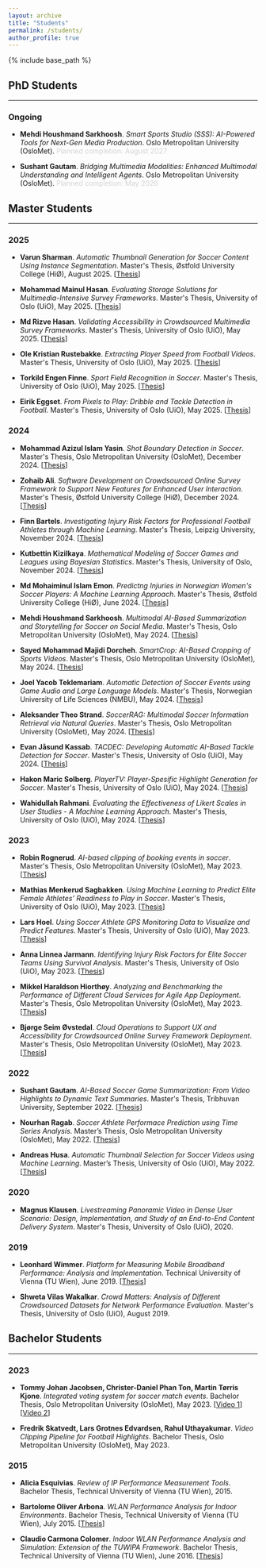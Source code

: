 ```yaml
---
layout: archive
title: "Students"
permalink: /students/
author_profile: true
---
```


{% include base_path %}


## PhD Students 
---

### Ongoing

- **Mehdi Houshmand Sarkhoosh**. _Smart Sports Studio (SSS): AI-Powered Tools for Next-Gen Media Production_. Oslo Metropolitan University (OsloMet). <span style="color: lightgray;">Planned completion:  August 2027</span>

- **Sushant Gautam**. _Bridging Multimedia Modalities: Enhanced Multimodal Understanding and Intelligent Agents_. Oslo Metropolitan University (OsloMet). <span style="color: lightgray;">Planned completion:  May 2026</span>


## Master Students
---

### 2025

- **Varun Sharman**. _Automatic Thumbnail Generation for Soccer Content Using Instance Segmentation_. Master's Thesis, Østfold University College (HiØ), August 2025. [[Thesis](https://home.simula.no/~paalh/students/2025-HiOF-VarunSharman.pdf)]

- **Mohammad Mainul Hasan**. _Evaluating Storage Solutions for Multimedia-Intensive Survey Frameworks_. Master's Thesis, University of Oslo (UiO), May 2025. [[Thesis](https://home.simula.no/~paalh/students/2025-UiO-MohammadMainulHasan.pdf)]

- **Md Rizve Hasan**. _Validating Accessibility in Crowdsourced Multimedia Survey Frameworks_. Master's Thesis, University of Oslo (UiO), May 2025. [[Thesis](https://home.simula.no/~paalh/students/2025-UiO-MdRizveHasan.pdf)]

- **Ole Kristian Rustebakke**. _Extracting Player Speed from Football Videos_. Master's Thesis, University of Oslo (UiO), May 2025. [[Thesis](https://home.simula.no/~paalh/students/2025-UiO-OleKristianRustebakke.pdf)]

- **Torkild Engen Finne**. _Sport Field Recognition in Soccer_. Master's Thesis, University of Oslo (UiO), May 2025. [[Thesis](https://home.simula.no/~paalh/students/2025-UiO-TorkildEngenFinne.pdf)]

- **Eirik Eggset**. _From Pixels to Play: Dribble and Tackle Detection in Football_. Master's Thesis, University of Oslo (UiO), May 2025. [[Thesis](https://home.simula.no/~paalh/students/2025-UiO-EirikEggset.pdf)]


### 2024

- **Mohammad Azizul Islam Yasin**. _Shot Boundary Detection in Soccer_. Master's Thesis, Oslo Metropolitan University (OsloMet), December 2024. [[Thesis](https://home.simula.no/~paalh/students/2024-OsloMet-MohammadAzizulYasin)]

- **Zohaib Ali**. _Software Development on Crowdsourced Online Survey Framework to Support New Features for Enhanced User Interaction_. Master's Thesis, Østfold University College (HiØ), December 2024. [[Thesis](https://home.simula.no/~paalh/students/2024-HIOF-ZohaibAli.pdf)]

- **Finn Bartels**. _Investigating Injury Risk Factors for Professional Football Athletes through Machine Learning_. Master's Thesis, Leipzig University, November 2024. [[Thesis](https://home.simula.no/~paalh/students/2024-Leipzig-FinnBartels.pdf)]

- **Kutbettin Kizilkaya**. _Mathematical Modeling of Soccer Games and Leagues using Bayesian Statistics_. Master's Thesis, University of Oslo, November 2024. [[Thesis](https://home.simula.no/~paalh/students/2024-UiO-KutbettinKizilkaya.pdf)]

- **Md Mohaiminul Islam Emon**. _Predictng Injuries in Norwegian Women's Soccer Players: A Machine Learning Approach_. Master's Thesis, Østfold University College (HiØ), June 2024. [[Thesis](https://home.simula.no/~paalh/students/2024-HIOF-MdMohaiminulIslamEmon.pdf)]

- **Mehdi Houshmand Sarkhoosh**. _Multimodal AI-Based Summarization and Storytelling for Soccer on Social Media_. Master's Thesis, Oslo Metropolitan University (OsloMet), May 2024. [[Thesis](https://home.simula.no/~paalh/students/2024-OsloMet-MehdiHoushmandSarkhoosh.pdf)]

- **Sayed Mohammad Majidi Dorcheh**. _SmartCrop: AI-Based Cropping of Sports Videos_. Master's Thesis, Oslo Metropolitan University (OsloMet), May 2024. [[Thesis](https://home.simula.no/~paalh/students/2024-OsloMet-MajidiDorchehSayedMohammad.pdf)]

- **Joel Yacob Teklemariam**. _Automatic Detection of Soccer Events using Game Audio and Large Language Models_. Master's Thesis, Norwegian University of Life Sciences (NMBU), May 2024. [[Thesis](https://home.simula.no/~paalh/students/2024-NMBU-JoelYacobTeklemariam.pdf)]

- **Aleksander Theo Strand**. _SoccerRAG: Multimodal Soccer Information Retrieval via Natural Queries_. Master's Thesis, Oslo Metropolitan University (OsloMet), May 2024. [[Thesis](https://home.simula.no/~paalh/students/2024-OsloMet-AleksanderTheoStrand.pdf)]

- **Evan Jåsund Kassab**. _TACDEC: Developing Automatic AI-Based Tackle Detection for Soccer_. Master's Thesis, University of Oslo (UiO), May 2024. [[Thesis](https://home.simula.no/~paalh/students/2024-UIO-EvanJasundKassab.pdf)]

- **Hakon Maric Solberg**. _PlayerTV: Player-Spesific Highlight Generation for Soccer_. Master's Thesis, University of Oslo (UiO), May 2024. [[Thesis](https://home.simula.no/~paalh/students/2024-UIO-HakonMaricSolberg.pdf)]

- **Wahidullah Rahmani**. _Evaluating the Effectiveness of Likert Scales in User Studies - A Machine Learning Approach_. Master's Thesis, University of Oslo (UiO), May 2024. [[Thesis](https://home.simula.no/~paalh/students/2024-UiO-WahidullahRahmani.pdf)]


### 2023

- **Robin Rognerud**. _AI-based clipping of booking events in soccer_. Master's Thesis, Oslo Metropolitan University (OsloMet), May 2023. [[Thesis](https://home.simula.no/~paalh/students/RobinRognerud-OsloMet-2023.pdf)]

- **Mathias Menkerud Sagbakken**. _Using Machine Learning to Predict Elite Female Athletes’ Readiness to Play in Soccer_. Master's Thesis, University of Oslo (UiO), May 2023. [[Thesis](https://home.simula.no/~paalh/students/MathiasMSagbakken-UiO-2023.pdf)]

- **Lars Hoel**. _Using Soccer Athlete GPS Monitoring Data to Visualize and Predict Features_. Master's Thesis, University of Oslo (UiO), May 2023. [[Thesis](https://home.simula.no/~paalh/students/LarsHoel-UiO.2023.pdf)]

- **Anna Linnea Jarmann**. _Identifying Injury Risk Factors for Elite Soccer Teams Using Survival Analysis_. Master's Thesis, University of Oslo (UiO), May 2023. [[Thesis](https://home.simula.no/~paalh/students/AnnaLJarmann-UiO-2023.pdf)]

- **Mikkel Haraldson Hiorthøy**. _Analyzing and Benchmarking the Performance of Different Cloud Services for Agile App Deployment_. Master's Thesis, Oslo Metropolitan University (OsloMet), May 2023. [[Thesis](https://home.simula.no/~paalh/students/MikkelHiorthy-OsloMeet-2023.pdf)]

- **Bjørge Seim Øvstedal**. _Cloud Operations to Support UX and Accessibility for Crowdsourced Online Survey Framework Deployment_. Master's Thesis, Oslo Metropolitan University (OsloMet), May 2023. [[Thesis](https://home.simula.no/~paalh/students/BjorgeSeimOvstedal-OsloMet-2023.pdf)]


### 2022

- **Sushant Gautam**. _AI-Based Soccer Game Summarization: From Video Highlights to Dynamic Text Summaries_. Master's Thesis, Tribhuvan University, September 2022. [[Thesis](https://home.simula.no/~paalh/students/SushantGautam-2022-TribhuvanUniversity.pdf)]

- **Nourhan Ragab**. _Soccer Athlete Performace Prediction using Time Series Analysis_. Master’s Thesis, Oslo Metropolitan University (OsloMet), May 2022. [[Thesis](https://home.simula.no/~paalh/students/NourhanRagab-OsloMet-2022.pdf)]

- **Andreas Husa**. _Automatic Thumbnail Selection for Soccer Videos using Machine Learning_. Master’s Thesis, University of Oslo (UiO), May 2022. [[Thesis](https://home.simula.no/~paalh/students/AndreasHusa-UiO-2022.pdf)]


### 2020

- **Magnus Klausen**. _Livestreaming Panoramic Video in Dense User Scenario: Design, Implementation, and Study of an End-to-End Content Delivery System_. Master's Thesis, University of Oslo (UiO), 2020.


### 2019

- **Leonhard Wimmer**. _Platform for Measuring Mobile Broadband Performance: Analysis and Implementation_. Technical University of Vienna (TU Wien), June 2019. [[Thesis](http://hdl.handle.net/20.500.12708/8623)] <!-- DOI: https://doi.org/10.34726/hss.2019.43628 -->

- **Shweta Vilas Wakalkar**. _Crowd Matters: Analysis of Different Crowdsourced Datasets for Network Performance Evaluation_. Master's Thesis, University of Oslo (UiO), August 2019.



## Bachelor Students
---

### 2023

- **Tommy Johan Jacobsen, Christer-Daniel Phan Ton, Martin Tørris Kjone**. _Integrated voting system for soccer match events_. Bachelor Thesis, Oslo Metropolitan University (OsloMet), May 2023. [[Video 1](https://www.youtube.com/watch?v=T57W_hHvogg)] [[Video 2](https://www.youtube.com/watch?v=9UMDUv_vXno)]

- **Fredrik Skatvedt, Lars Grotnes Edvardsen, Rahul Uthayakumar**. _Video Clipping Pipeline for Football Highlights_. Bachelor Thesis, Oslo Metropolitan University (OsloMet), May 2023.


### 2015

- **Alicia Esquivias**. _Review of IP Performance Measurement Tools_. Bachelor Thesis, Technical University of Vienna (TU Wien), 2015.

- **Bartolome Oliver Arbona**. _WLAN Performance Analysis for Indoor Environments_. Bachelor Thesis, Technical University of Vienna (TU Wien), July 2015. [[Thesis](https://hdl.handle.net/2117/77515)] <!-- PDF: https://upcommons.upc.edu/bitstream/handle/2117/77515/Oliver_Thesis_Final_Version.pdf -->

- **Claudio Carmona Colomer**. _Indoor WLAN Performance Analysis and Simulation: Extension of the TUWIPA Framework_. Bachelor Thesis, Technical University of Vienna (TU Wien), June 2016. [[Thesis](https://hdl.handle.net/2117/98718)] <!-- PDF: https://upcommons.upc.edu/bitstreams/d5a42737-bb67-4a48-bbf8-87fb42a365d5/download -->
